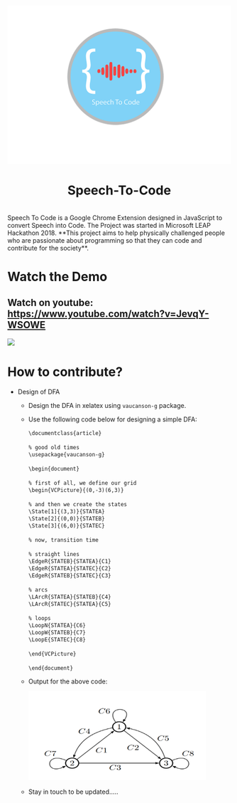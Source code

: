 <p align="center">
<img src="https://github.com/adeepak7/Speech-To-Code/blob/master/Icons/Speech%20To%20Code(128x128).png">
<br/>
<h1 align="center">Speech-To-Code</h1>
<br/>
Speech To Code is a Google Chrome Extension designed in JavaScript to convert Speech into Code. The Project was started in Microsoft LEAP Hackathon 2018. **This project aims to help physically challenged people who are passionate about programming so that they can code and contribute for the society**.
</p>

# Watch the Demo
## Watch on youtube: https://www.youtube.com/watch?v=JevqY-WSOWE

![](https://github.com/adeepak7/Speech-To-Code/blob/master/res/LEAP.gif)


# How to contribute?
* Design of DFA
  * Design the DFA in xelatex using `vaucanson-g` package.
  * Use the following code below for designing a simple DFA:
        
        \documentclass{article}

        % good old times
        \usepackage{vaucanson-g}

        \begin{document}

        % first of all, we define our grid
        \begin{VCPicture}{(0,-3)(6,3)}

        % and then we create the states
        \State[1]{(3,3)}{STATEA}
        \State[2]{(0,0)}{STATEB}
        \State[3]{(6,0)}{STATEC}

        % now, transition time

        % straight lines
        \EdgeR{STATEB}{STATEA}{C1}
        \EdgeR{STATEA}{STATEC}{C2}
        \EdgeR{STATEB}{STATEC}{C3}

        % arcs
        \LArcR{STATEA}{STATEB}{C4}
        \LArcR{STATEC}{STATEA}{C5}

        % loops
        \LoopN{STATEA}{C6}
        \LoopW{STATEB}{C7}
        \LoopE{STATEC}{C8}

        \end{VCPicture}

        \end{document} 


  * Output for the above code:
    
    <img src="https://github.com/adeepak7/Speech-To-Code/blob/master/res/Simple_DFA.png" height="200" width="400">
    
  * Stay in touch to be updated..... 
